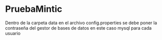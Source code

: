 # PruebaMintic
Dentro de la carpeta data en el archivo config.properties se debe poner la contraseña del gestor de bases de datos en este caso mysql para cada usuario
